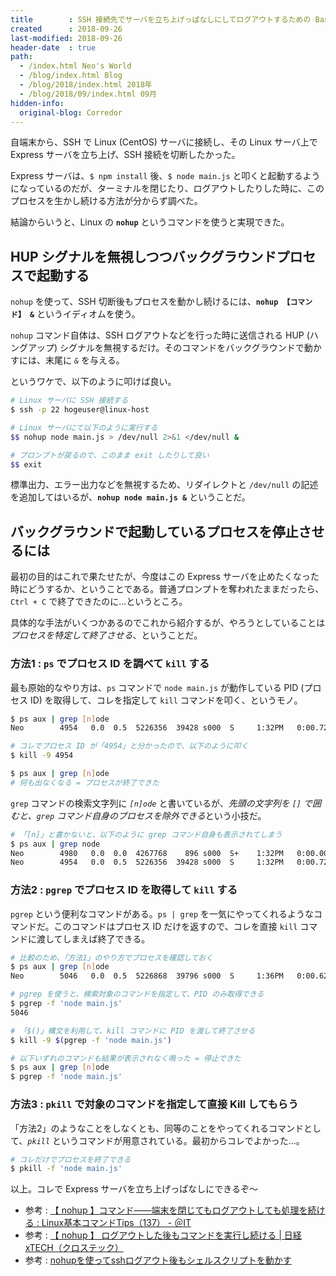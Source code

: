 ```yaml
---
title        : SSH 接続先でサーバを立ち上げっぱなしにしてログアウトするための Bash の書き方
created      : 2018-09-26
last-modified: 2018-09-26
header-date  : true
path:
  - /index.html Neo's World
  - /blog/index.html Blog
  - /blog/2018/index.html 2018年
  - /blog/2018/09/index.html 09月
hidden-info:
  original-blog: Corredor
---
```


自端末から、SSH で Linux (CentOS) サーバに接続し、その Linux サーバ上で Express サーバを立ち上げ、SSH 接続を切断したかった。

Express サーバは、`$ npm install` 後、`$ node main.js` と叩くと起動するようになっているのだが、ターミナルを閉じたり、ログアウトしたりした時に、このプロセスを生かし続ける方法が分からず調べた。

結論からいうと、Linux の **`nohup`** というコマンドを使うと実現できた。

## HUP シグナルを無視しつつバックグラウンドプロセスで起動する

`nohup` を使って、SSH 切断後もプロセスを動かし続けるには、**`nohup 【コマンド】 &`** というイディオムを使う。

`nohup` コマンド自体は、SSH ログアウトなどを行った時に送信される HUP (ハングアップ) シグナルを無視するだけ。そのコマンドをバックグラウンドで動かすには、末尾に *`&`* を与える。

というワケで、以下のように叩けば良い。

```bash
# Linux サーバに SSH 接続する
$ ssh -p 22 hogeuser@linux-host

# Linux サーバにて以下のように実行する
$$ nohup node main.js > /dev/null 2>&1 </dev/null &

# プロンプトが戻るので、このまま exit したりして良い
$$ exit
```

標準出力、エラー出力などを無視するため、リダイレクトと `/dev/null` の記述を追加してはいるが、**`nohup node main.js &`** ということだ。

## バックグラウンドで起動しているプロセスを停止させるには

最初の目的はこれで果たせたが、今度はこの Express サーバを止めたくなった時にどうするか、ということである。普通プロンプトを奪われたままだったら、`Ctrl + C` で終了できたのに…というところ。

具体的な手法がいくつかあるのでこれから紹介するが、やろうとしていることは *プロセスを特定して終了させる*、ということだ。

### 方法1 : `ps` でプロセス ID を調べて `kill` する

最も原始的なやり方は、`ps` コマンドで `node main.js` が動作している PID (プロセス ID) を取得して、コレを指定して `kill` コマンドを叩く、というモノ。

```bash
$ ps aux | grep [n]ode
Neo        4954   0.0  0.5  5226356  39428 s000  S     1:32PM   0:00.72 node main.js

# コレでプロセス ID が「4954」と分かったので、以下のように叩く
$ kill -9 4954

$ ps aux | grep [n]ode
# 何も出なくなる = プロセスが終了できた
```

`grep` コマンドの検索文字列に *`[n]ode`* と書いているが、*先頭の文字列を `[]` で囲むと、`grep` コマンド自身のプロセスを除外できる*という小技だ。

```bash
# 「[n]」と書かないと、以下のように grep コマンド自身も表示されてしまう
$ ps aux | grep node
Neo        4980   0.0  0.0  4267768    896 s000  S+    1:32PM   0:00.00 grep --color node
Neo        4954   0.0  0.5  5226356  39428 s000  S     1:32PM   0:00.72 node main.js
```

### 方法2 : `pgrep` でプロセス ID を取得して `kill` する

`pgrep` という便利なコマンドがある。`ps | grep` を一気にやってくれるようなコマンドだ。このコマンドはプロセス ID だけを返すので、コレを直接 `kill` コマンドに渡してしまえば終了できる。

```bash
# 比較のため、「方法1」のやり方でプロセスを確認しておく
$ ps aux | grep [n]ode
Neo        5046   0.0  0.5  5226868  39796 s000  S     1:36PM   0:00.62 node main.js

# pgrep を使うと、検索対象のコマンドを指定して、PID のみ取得できる
$ pgrep -f 'node main.js'
5046

# 「$()」構文を利用して、kill コマンドに PID を渡して終了させる
$ kill -9 $(pgrep -f 'node main.js')

# 以下いずれのコマンドも結果が表示されなく鳴った = 停止できた
$ ps aux | grep [n]ode
$ pgrep -f 'node main.js'
```

### 方法3 : `pkill` で対象のコマンドを指定して直接 Kill してもらう

「方法2」のようなことをしなくとも、同等のことをやってくれるコマンドとして、*`pkill`* というコマンドが用意されている。最初からコレでよかった…。

```bash
# コレだけでプロセスを終了できる
$ pkill -f 'node main.js'
```

以上。コレで Express サーバを立ち上げっぱなしにできるぞ〜

- 参考 : [【 nohup 】コマンド――端末を閉じてもログアウトしても処理を続ける : Linux基本コマンドTips（137） - ＠IT](http://www.atmarkit.co.jp/ait/articles/1708/24/news022.html)
- 参考 : [【 nohup 】 ログアウトした後もコマンドを実行し続ける | 日経 xTECH（クロステック）](https://tech.nikkeibp.co.jp/it/article/COLUMN/20060227/230850/)
- 参考 : [nohupを使ってsshログアウト後もシェルスクリプトを動かす](https://qiita.com/toshihirock/items/4a6b17a38f9b6e5e7116)
